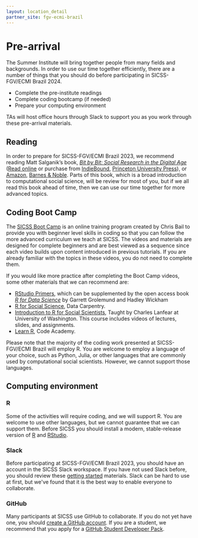 ```yaml
---
layout: location_detail
partner_site: fgv-ecmi-brazil
---
```


# Pre-arrival

The Summer Institute will bring together people from many fields and backgrounds. In order to use our time together efficiently, there are a number of things that you should do before participating in SICSS-FGV/ECMI Brazil 2024.

- Complete the pre-institute readings
- Complete coding bootcamp (if needed)
- Prepare your computing environment

TAs will host office hours through Slack to support you as you work through these pre-arrival materials.

## Reading

In order to prepare for SICSS-FGV/ECMI Brazil 2023, we recommend reading Matt Salganik’s book, *[Bit by Bit: Social Research in the Digital Age](http://www.bitbybitbook.com)* ([Read online](https://www.bitbybitbook.com/en/1st-ed/preface/) or purchase from [IndieBound](https://www.indiebound.org/book/9780691158648), [Princeton University Press](https://press.princeton.edu/books/paperback/9780691196107/bit-by-bit)), or [Amazon](https://www.amazon.com/Bit-Social-Research-Digital-Age/dp/0691158649), [Barnes & Noble](https://www.barnesandnoble.com/w/bit-by-bit-matthew-salganik/1125483924). Parts of this book, which is a broad introduction to computational social science, will be review for most of you, but if we all read this book ahead of time, then we can use our time together for more advanced topics.

## Coding Boot Camp

The [SICSS Boot Camp](https://sicss.io/boot_camp) is an online training program created by Chris Bail to provide you with beginner level skills in coding so that you can follow the more advanced curriculum we teach at SICSS. The videos and materials are designed for complete beginners and are best viewed as a sequence since each video builds upon content introduced in previous tutorials. If you are already familiar with the topics in these videos, you do not need to complete them.

If you would like more practice after completing the Boot Camp videos, some other materials that we can recommend are:
- [RStudio Primers](https://rstudio.cloud/learn/primers), which can be supplemented by the open access book _[R for Data Science](https://r4ds.had.co.nz/)_ by Garrett Grolemund and Hadley Wickham
- [R for Social Science](https://datacarpentry.org/r-socialsci/), Data Carpentry.  
- [Introduction to R for Social Scientists](https://clanfear.github.io/CSSS508/), Taught by Charles Lanfear at University of Washington. This course includes videos of lectures, slides, and assignments.
- [Learn R](https://www.codecademy.com/learn/learn-r), Code Academy.

Please note that the majority of the coding work presented at SICSS-FGV/ECMI Brazil will employ R. You are welcome to employ a language of your choice, such as Python, Julia, or other languages that are commonly used by computational social scientists.  However, we cannot support those languages.


## Computing environment

### R

Some of the activities will require coding, and we will support R. You are welcome to use other languages, but we cannot guarantee that we can support them. Before SICSS you should install a modern, stable-release version of [R](https://www.r-project.org/) and [RStudio](https://rstudio.com/products/rstudio/download/).


### Slack

Before participating at SICSS-FGV/ECMI Brazil 2023, you should have an account in the SICSS Slack workspace.  If you have not used Slack before, you should review these [getting started](https://slack.com/help/categories/360000049043-Getting-started) materials.  Slack can be hard to use at first, but we've found that it is the best way to enable everyone to collaborate.

### GitHub

Many participants at SICSS use GitHub to collaborate. If you do not yet have one, you should [create a GitHub account](https://github.com/join). If you are a student, we recommend that you apply for a [GitHub Student Developer Pack](https://education.github.com/pack).

